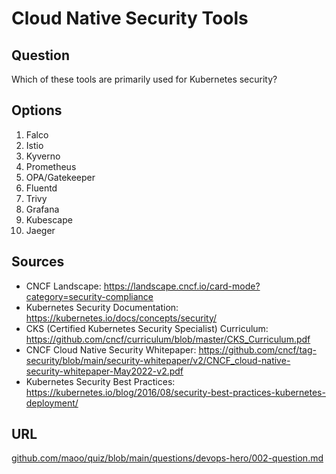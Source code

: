 # Cloud Native Security Tools

## Question
Which of these tools are primarily used for Kubernetes security?

## Options
1. Falco
2. Istio
3. Kyverno
4. Prometheus
5. OPA/Gatekeeper
6. Fluentd
7. Trivy
8. Grafana
9. Kubescape
10. Jaeger

## Sources
- CNCF Landscape: https://landscape.cncf.io/card-mode?category=security-compliance
- Kubernetes Security Documentation: https://kubernetes.io/docs/concepts/security/
- CKS (Certified Kubernetes Security Specialist) Curriculum: https://github.com/cncf/curriculum/blob/master/CKS_Curriculum.pdf
- CNCF Cloud Native Security Whitepaper: https://github.com/cncf/tag-security/blob/main/security-whitepaper/v2/CNCF_cloud-native-security-whitepaper-May2022-v2.pdf
- Kubernetes Security Best Practices: https://kubernetes.io/blog/2016/08/security-best-practices-kubernetes-deployment/

## URL
[github.com/maoo/quiz/blob/main/questions/devops-hero/002-question.md](https://github.com/maoo/quiz/blob/main/questions/devops-hero/002-question.md)